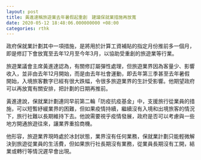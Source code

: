 ```yaml
---
layout: post
title: 黃進達稱旅遊業去年暑假起重創　建議保就業措施再放寬
date: 2020-05-12 18:48:06.000000000 +08:00
categories: rthk
---
```


政府保就業計劃其中一項措施，是將用於計算工資補貼的指定月份推前多一個月，即是修訂下會放寬至去年12月至今年3月，以協助受重創的旅遊業等行業。

旅遊業議會主席黃進達認為，有關修訂屬彈性處理，但旅遊業界因為客量少、影響收入，並非由去年12月開始，而是由去年社會運動，即去年第三季甚至去年暑假開始，入境旅客數字已經有很大跌幅，令很多旅遊業界的生計受影響。他期望政府可以再放寬有關安排，把計劃的日期再推前。

黃進達說，保就業計劃連同早前第二輪「防疫抗疫基金」中，支援旅行從業員的措施，可以短暫紓緩業界的困難，但如果疫情持續，繼續沒有入境和出境旅客的情況下，旅行社難以長期維持下去。他說需要視乎疫情發展，政府是否可以考慮與一些地方開通旅遊往來，讓業界重拾商機。

他形容，旅遊業界現時處於冰封狀態，業界沒有任何業務，保就業計劃只能輕微解決到旅遊從業員的生活費，但如果旅行社長期沒有業務，從業員長期沒有工開，結業或轉行等情況遲早會出現。
